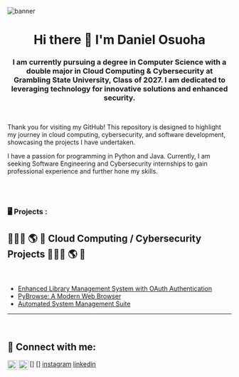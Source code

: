 

<!--
**DanielOsuoha/DanielOsuoha** is a ✨ _special_ ✨ repository because its `README.md` (this file) appears on your GitHub profile.

Here are some ideas to get you started:

- 🔭 I’m currently working on ...
- 🌱 I’m currently learning ...
- 👯 I’m looking to collaborate on ...
- 🤔 I’m looking for help with ...
- 💬 Ask me about ...
- 📫 How to reach me: ...
- 😄 Pronouns: ...
- ⚡ Fun fact: ...
-->
![banner]()
<h1 align="center">Hi there 👋 I'm Daniel Osuoha</h1>
<h3 align="center">I am currently pursuing a degree in Computer Science with a double major in Cloud Computing & Cybersecurity at Grambling State University, Class of 2027. I am dedicated to leveraging technology for innovative solutions and enhanced security.</h3>

 <br />

Thank you for visiting my GitHub! This repository is designed to highlight my journey in cloud computing, cybersecurity, and software development, showcasing the projects I have undertaken.

I have a passion for programming in Python and Java. Currently, I am seeking Software Engineering and Cybersecurity internships to gain professional experience and further hone my skills.

 <br />
 <br />

<h3>🖥️ Projects :</h2>

<div>

<h2>👨🏻‍💻 🌎 🔐 Cloud Computing / Cybersecurity Projects 👨🏻‍💻 🌎 🔐</h2>
 <br />
  

  - [Enhanced Library Management System with OAuth Authentication](https://github.com/DanielOsuoha/Library-Management-System)
  - [PyBrowse: A Modern Web Browser](https://github.com/DanielOsuoha/PyBrowse)
  - [Automated System Management Suite](https://github.com/DanielOsuoha/Automated-System-Management-Suite)
---
  
 <br />


<h2> 🤳 Connect with me:</h2>

[<img align="left" alt="DanielOsuoha | LinkedIn" width="22px" src="https://cdn.jsdelivr.net/npm/simple-icons@v3/icons/linkedin.svg"/>]
[<img align="left" alt="DanielOsuoha | Instagram" width="22px" src="https://cdn.jsdelivr.net/npm/simple-icons@v3/icons/instagram.svg"/>]
[instagram](https://www.instagram.com/dan_osuoha/)
[linkedin](https://linkedin.com/in/danielosuoha/)
